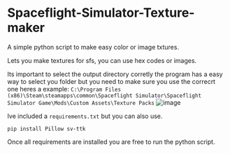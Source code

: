 # Spaceflight-Simulator-Texture-maker
A simple python script to make easy color or image txtures.

Lets you make textures for sfs, you can use hex codes or images.

Its important to select the output directory corretly the program has a easy way to select you folder but you need to make sure you use the correcrt one heres a example:
``C:\Program Files (x86)\Steam\steamapps\common\Spaceflight Simulator\Spaceflight Simulator Game\Mods\Custom Assets\Texture Packs``
![image](https://github.com/Cratior/Spaceflight-Simulator-Texture-maker/assets/55932656/a2d2c1ed-ef43-41d4-ba25-d4cb1911d12d)


Ive included a `requirements.txt` but you can also use.
```
pip install Pillow sv-ttk
```
Once all requirements are installed you are free to run the python script.
